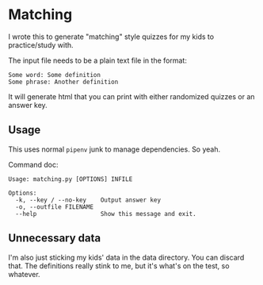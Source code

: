 # Matching

I wrote this to generate "matching" style quizzes for my kids to practice/study
with.

The input file needs to be a plain text file in the format:
```
Some word: Some definition
Some phrase: Another definition
```

It will generate html that you can print with either randomized quizzes or an
answer key.

## Usage

This uses normal `pipenv` junk to manage dependencies.  So yeah.

Command doc:

```
Usage: matching.py [OPTIONS] INFILE

Options:
  -k, --key / --no-key    Output answer key
  -o, --outfile FILENAME
  --help                  Show this message and exit.
```

## Unnecessary data

I'm also just sticking my kids' data in the data directory.  You can discard
that.  The definitions really stink to me, but it's what's on the test, so
whatever.
